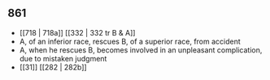 ## 861
- [[718 | 718a]] [[332 | 332 tr B &amp; A]] 
- A, of an inferior race, rescues B, of a superior race, from accident
- A, when he rescues B, becomes involved in an unpleasant complication, due to mistaken judgment
- [[31]] [[282 | 282b]] 

